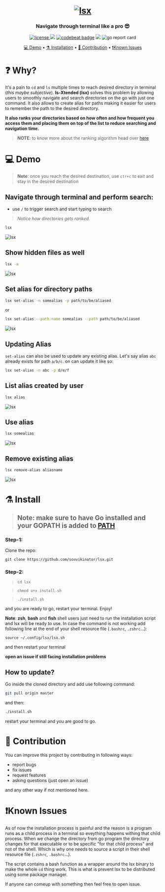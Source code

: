 <h1 align="center">
  <br>
<a href="https://github.com/souvikinator/lsx"><img src="https://github.com/souvikinator/lsx/raw/master/assets/lsx-logo.png" alt="lsx"></a>
<br>

</h1>

<h3 align="center">Navigate through terminal like a pro 😎</h3>
<p align="center">
  <a href="https://opensource.org/licenses/">
    <img src="https://img.shields.io/badge/licence-MIT-brightgreen"
         alt="license">
  </a>
  <a href="https://github.com/souvikinator/lsx/issues"><img src="https://img.shields.io/github/issues/souvikinator/lsx"></a>
<a href="https://codebeat.co/projects/github-com-souvikinator-lsx-master"><img alt="codebeat badge" src="https://codebeat.co/badges/08315931-e796-4828-bfb0-18b6750d6f2a" /></a>
  <img src="https://img.shields.io/badge/made%20with-Go-blue">
  <img src="https://goreportcard.com/badge/github.com/souvikinator/lsx" alt="go report card" />
</p>

<p align="center">
	<a href="#-Demo">💻 Demo</a> •
  <a href="#%EF%B8%8F-install">⚗️ Installation</a> •
	<a href="#-contribution">🐜 Contribution</a> •
	<a href="#known-issues"> ❗Known Issues </a>
</p>

# ❓ Why?

It's a pain to `cd` and `ls` multiple times to reach desired directory in terminal (_this maybe subjective_). **ls-Xtended (lsx)** solves this problem by allowing users to smoothly navigate and search directories on the go with just one command. It also allows to create alias for paths making it easier for users to remember the path to the desired directory.

**It also ranks your directories based on how often and how frequent you access them and placing them on top of the list to reduce searching and navigation time.**

> **NOTE**: to know more about the ranking algorithm head over [here](https://github.com/souvikinator/lsx/blob/master/utils/rank.go)

# 💻 Demo

> **Note**: once you reach the desired destination, use `ctr+c` to exit and stay in the desired destination

## Navigate through terminal and perform search:

- use `/` to trigger search and start typing to search

> _Notice how directories gets ranked._

```bash
lsx
```

![lsx](https://github.com/souvikinator/lsx/blob/master/assets/demo.gif)

## Show hidden files as well

```bash
lsx -a
```

![lsx](https://github.com/souvikinator/lsx/blob/master/assets/all-mode.gif)

## Set **alias** for directory paths

```bash
lsx set-alias -n somealias -p path/to/be/aliased
```

or

```bash
lsx set-alias --path-name somealias --path path/to/be/aliased
```

![lsx](https://github.com/souvikinator/lsx/blob/master/assets/set-alias.gif)

## Updating Alias

`set-alias` can also be used to update any existing alias. Let's say alias `abc` already exists for path `a/b/c`. on can update it like so:

```bash
lsx set-alias -n abc -p d/e/f
```

## List **alias** created by user

```bash
lsx alias
```

![lsx](https://github.com/souvikinator/lsx/blob/master/assets/list-alias.gif)

## Use **alias**

```bash
lsx somealias
```

![lsx](https://github.com/souvikinator/lsx/raw/master/assets/use-alias.gif)

## Remove existing **alias**

```bash
lsx remove-alias aliasname
```

![lsx](https://github.com/souvikinator/lsx/blob/master/assets/remove-alias.gif)

# ⚗️ Install

> ## **Note**: make sure to have Go installed and your GOPATH is added to [PATH](https://stackoverflow.com/questions/21001387/how-do-i-set-the-gopath-environment-variable-on-ubuntu-what-file-must-i-edit)

### Step-1:

Clone the repo:

`git clone https://github.com/souvikinator/lsx.git`

### Step-2:

> `cd lsx`

> `chmod u+x install.sh`

> `./install.sh`

and you are ready to go, restart your terminal. Enjoy!

**Note**: **zsh**, **bash** and **fish** shell users just need to run the installation script and lsx will be ready to use. In case the command is not working add following line at the end of your shell resource file (`.bashrc`, `.zshrc`...):

`source ~/.config/lsx/lsx.sh`

and then restart your terminal

**open an issue if still facing installation problems**

## How to update?

Go inside the cloned directory and add use following command:

```bash
git pull origin master
```

and then:

```bash
./install.sh
```

restart your terminal and you are good to go.

# 🐜 Contribution

You can improve this project by contributing in following ways:

- report bugs
- fix issues
- request features
- asking questions (just open an issue)

and any other way if not mentioned here.

# ❗Known Issues

As of now the installation process is painful and the reason is a program runs as a child process in a terminal so eveything happens withing that child process. When we change the directory from go program the directory changes for that executable or to be specific "for that child process" and not of the shell. Which is why one needs to source a script in their shell resource file (`.zshrc`, `.bashrc`...).

The script contains a bash function as a wrapper around the lsx binary to make the whole `cd` thing work. This is what is prevent lsx to be distributed using some package manager.

If anyone can comeup with something then feel free to open issue.
